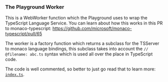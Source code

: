 ### The Playground Worker

This is a WebWorker function which the Playground uses to wrap the TypeScript Language Service. You can learn about how this works in this PR to monaco-typescript: https://github.com/microsoft/monaco-typescript/pull/65

The worker is a factory function which returns a subclass for the TSServer to monaco language bindings, this subclass takes into account the `// @filename: abc.ts` syntax which is used all over the place in TypeScript code.

The code is well commented, so better to just go read that to learn more: [`index.ts`](./index.ts).
